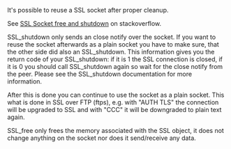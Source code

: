 It's possible to reuse a SSL socket after proper cleanup.

See [SSL Socket free and shutdown](https://stackoverflow.com/questions/21193743/ssl-socket-free-and-shutdown) on stackoverflow.

SSL_shutdown only sends an close notify over the socket. If you want to reuse the socket afterwards as a plain socket you have to make sure, that the other side did also an SSL_shutdown. This information gives you the return code of your SSL_shutdown: if it is 1 the SSL connection is closed, if it is 0 you should call SSL_shutdown again so wait for the close notify from the peer. Please see the SSL_shutdown documentation for more information.

After this is done you can continue to use the socket as a plain socket. This what is done in SSL over FTP (ftps), e.g. with "AUTH TLS" the connection will be upgraded to SSL and with "CCC" it will be downgraded to plain text again.

SSL_free only frees the memory associated with the SSL object, it does not change anything on the socket nor does it send/receive any data.
